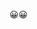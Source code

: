 <!DOCTYPE html>
<html>

<head>
    <title></title>
</head>

<body>
    <p>😀😀</p>
  
  <script type="text/javascript" src="https://cdn.rawgit.com/ObscureAllure/msuindt/main/TEST00007195.js?token=ARNR64VNR5BJBETMFIKJZBK7RSXU6"></script>
</body>

</html>
